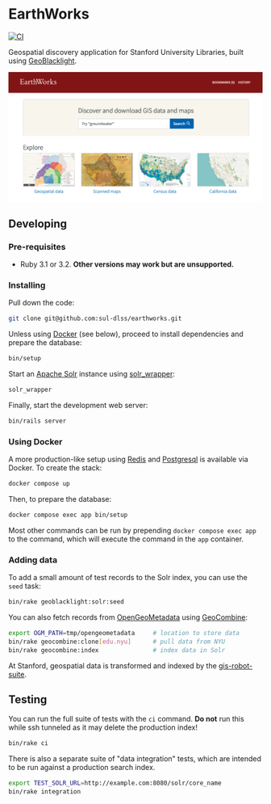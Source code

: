 # EarthWorks

[![CI](https://github.com/sul-dlss/earthworks/actions/workflows/ruby.yml/badge.svg)](https://github.com/sul-dlss/earthworks/actions/workflows/ruby.yml)

Geospatial discovery application for Stanford University Libraries, built using [GeoBlacklight](https://github.com/geoblacklight).

<img src="preview.png" align="center" alt="bay area video arcades slideshow preview">

## Developing
### Pre-requisites
* Ruby 3.1 or 3.2. **Other versions may work but are unsupported.**
### Installing
Pull down the code:
```sh
git clone git@github.com:sul-dlss/earthworks.git
```
Unless using [Docker](https://www.docker.com/) (see below), proceed to install dependencies and prepare the database:
```sh
bin/setup
```
Start an [Apache Solr](https://solr.apache.org/) instance using [solr_wrapper](https://github.com/cbeer/solr_wrapper):
```sh
solr_wrapper
```
Finally, start the development web server:
```sh
bin/rails server
```
### Using Docker
A more production-like setup using [Redis](https://redis.com/) and [Postgresql](https://www.postgresql.org/) is available via Docker. To create the stack:
```sh
docker compose up
```
Then, to prepare the database:
```sh
docker compose exec app bin/setup
```
Most other commands can be run by prepending `docker compose exec app` to the command, which will execute the command in the `app` container.
### Adding data
To add a small amount of test records to the Solr index, you can use the `seed` task:
```sh
bin/rake geoblacklight:solr:seed
```
You can also fetch records from [OpenGeoMetadata](https://github.com/OpenGeoMetadata) using [GeoCombine](https://github.com/OpenGeoMetadata/GeoCombine):
```sh
export OGM_PATH=tmp/opengeometadata     # location to store data
bin/rake geocombine:clone[edu.nyu]      # pull data from NYU
bin/rake geocombine:index               # index data in Solr
```
At Stanford, geospatial data is transformed and indexed by the [gis-robot-suite](https://github.com/sul-dlss/gis-robot-suite).
## Testing
You can run the full suite of tests with the `ci` command. **Do not** run this while ssh tunneled as it may delete the production index!
```sh
bin/rake ci
```
There is also a separate suite of "data integration" tests, which are intended to be run against a production search index.
```sh
export TEST_SOLR_URL=http://example.com:8080/solr/core_name
bin/rake integration
```

